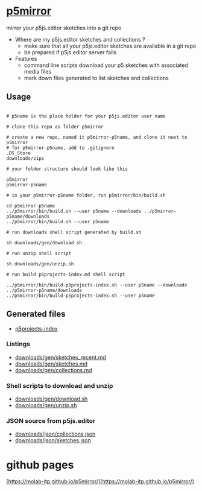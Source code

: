 # [p5mirror](https://github.com/molab-itp/p5mirror)

mirror your p5js.editor sketches into a git repo

- Where are my p5js.editor sketches and collections ?
  - make sure that all your p5js.editor sketches are available in a git repo
  - be prepared if p5js.editor server fails
- Features
  - command line scripts download your p5 sketches with associated media files
  - mark down files generated to list sketches and collections

## Usage

```

# p5name is the place holder for your p5js.editor user name

# clone this repo as folder p5mirror

# create a new repo, named it p5mirror-p5name, and clone it next to p5mirror
# for p5mirror-p5name, add to .gitignore
.DS_Store
downloads/zips

# your folder structure should look like this

p5mirror
p5mirror-p5name

# in your p5mirror-p5name folder, run p5mirror/bin/build.sh

cd p5mirror-p5name
../p5mirror/bin/build.sh --user p5name --downloads ../p5mirror-p5name/downloads
../p5mirror/bin/build.sh --user p5name

# run downloads shell script generated by build.sh

sh downloads/gen/download.sh

# run unzip shell script

sh downloads/gen/unzip.sh

# run build p5projects-index.md shell script

../p5mirror/bin/build-p5projects-index.sh --user p5name --downloads ../p5mirror-p5name/downloads
../p5mirror/bin/build-p5projects-index.sh --user p5name

```

## Generated files

- [p5projects-index](./p5projects-index.md)

### Listings

- [downloads/gen/sketches_recent.md](./downloads/gen/sketches_recent.md)
- [downloads/gen/sketches.md](./downloads/gen/sketches.md)
- [downloads/gen/collections.md](./downloads/gen/collections.md)

### Shell scripts to download and unzip

- [downloads/gen/download.sh](./downloads/gen/download.sh)
- [downloads/gen/unzip.sh](./downloads/gen/unzip.sh)

### JSON source from p5js.editor

- [downloads/json/collections.json](./downloads/json/collections.json)
- [downloads/json/sketches.json](./downloads/json/sketches.json)

# github pages

[https://molab-itp.github.io/p5mirror/](https://molab-itp.github.io/p5mirror/)
